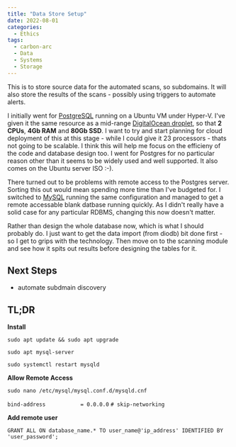 ```yaml
---
title: "Data Store Setup"
date: 2022-08-01
categories:
  - Ethics
tags:
  - carbon-arc
  - Data
  - Systems
  - Storage
---
```

This is to store source data for the automated scans, so subdomains. It will also store the results of the scans - possibly using triggers to automate alerts.  

I initially went for [PostgreSQL](https://www.postgresql.org/) running on a Ubuntu VM under Hyper-V. I've given it the same resource as a mid-range [DigitalOcean droplet](https://www.digitalocean.com/pricing/droplets), so that **2 CPUs**, **4Gb RAM** and **80Gb SSD**. I want to try and start planning for cloud deployment of this at this stage - while I could give it 23 processors - thats not going to be scalable.  I think this will help me focus on the efficieny of the code and database design too. I went for Postgres for no particular reason other than it seems to be widely used and well supported. It also comes on the Ubuntu server ISO :-). 

There turned out to be problems with remote access to the Postgres server. Sorting this out would mean spending more time than I've budgeted for. I switched to [MySQL](https://www.mysql.com/products/community/) running the same configuration and managed to get a remote accessable blank datbase running quickly. As I didn't really have a solid case for any particular RDBMS, changing this now doesn't matter. 

Rather than design the whole database now, which is what I should probably do. I just want to get the data import (from diodb) bit done first - so I get to grips with the technology. Then move on to the scanning module and see how it spits out results before designing the tables for it.

## Next Steps

- automate subdmain discovery

## TL;DR

**Install** 

`sudo apt update && sudo apt upgrade`

`sudo apt mysql-server`

`sudo systemctl restart mysqld`

**Allow Remote Access**    

`sudo nano /etc/mysql/mysql.conf.d/mysqld.cnf`

`bind-address           = 0.0.0.0`
`# skip-networking`

**Add remote user**  

`GRANT ALL ON database_name.* TO user_name@'ip_address' IDENTIFIED BY 'user_password';`
  
  







